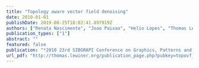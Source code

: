 ```yaml
---
title: "Topology aware vector field denoising"
date: 2010-01-01
publishDate: 2019-08-25T18:02:41.897919Z
authors: ["Renata Nascimento", "Joao Paixao", "Helio Lopes", "Thomas Lewiner"]
publication_types: ["1"]
abstract: ""
featured: false
publication: "*2010 23rd SIBGRAPI Conference on Graphics, Patterns and Images*"
url_pdf: "http://thomas.lewiner.org/publication_page.php?pubkey=topovf_sibgrapi"
---
```


